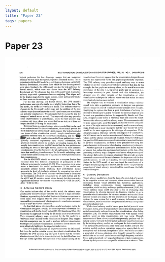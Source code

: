 ```yaml
---
layout: default
title: "Paper 23"
tags: papers
---
```


# Paper 23

<img src="/assets/scans/23.png" alt="Page with chartjunk removed" width="800"/>
